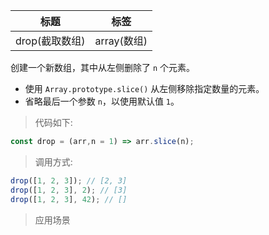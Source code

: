 |  标题   | 标签  |
|  ----  | ----  |
| drop(截取数组) | array(数组) |

创建一个新数组，其中从左侧删除了 `n` 个元素。

* 使用 `Array.prototype.slice()` 从左侧移除指定数量的元素。
* 省略最后一个参数 `n`，以使用默认值 `1`。

> 代码如下:

```js
const drop = (arr,n = 1) => arr.slice(n);
```

> 调用方式:

```js
drop([1, 2, 3]); // [2, 3]
drop([1, 2, 3], 2); // [3]
drop([1, 2, 3], 42); // []
```

> 应用场景